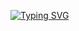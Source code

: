 [![Typing SVG](https://readme-typing-svg.demolab.com?font=Permanent+Marker&pause=1000&color=000000&width=435&lines=NISHANTH+R+-+1919102097)](https://git.io/typing-svg)
